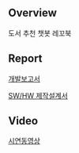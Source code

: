 ## Overview

도서 추천 챗봇 레꼬북

## Report
[개발보고서](https://github.com/defwdahyun0/recoBook/blob/main/2021%20%ED%95%9C%EC%9D%B4%EC%9D%8C%20%EA%B3%B5%EB%AA%A8%EC%A0%84%20%EA%B0%9C%EB%B0%9C%EB%B3%B4%EA%B3%A0%EC%84%9C_%EB%A0%88%EA%BC%AC%EB%B6%81_2%EC%B0%A8.pdf)

[SW/HW 제작설계서](https://github.com/defwdahyun0/recoBook/blob/main/SW%EA%B0%9C%EB%B0%9C_HW%EC%A0%9C%EC%9E%91%EC%84%A4%EA%B3%84%EC%84%9C_%EC%9D%91%EC%9A%A9%EC%86%8C%ED%94%84%ED%8A%B8%EC%9B%A8%EC%96%B4_%EB%A0%88%EA%BC%AC%EB%B6%81_2%EC%B0%A8.pptx.pdf)

## Video
[시연동영상](https://www.youtube.com/watch?v=P1gPMj9kTmo)
